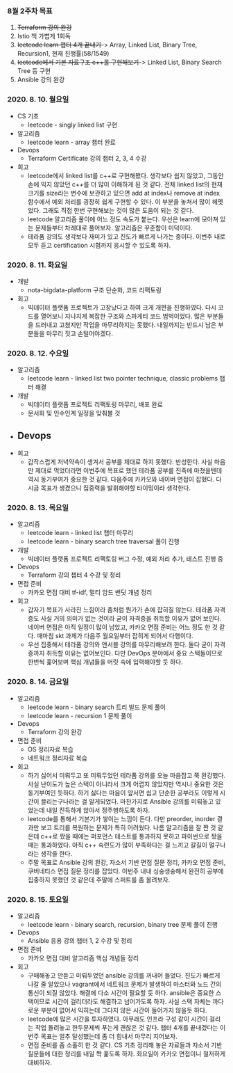 ### 8월 2주차 목표
1. ~~Terraform 강의 완강~~
2. Istio 책 가볍게 1회독
3. ~~leetcode learn 챕터 4개 끝내기~~-> Array, Linked List, Binary Tree, Recursion1, 현재 진행률(58/1549)
4. ~~leetcode에서 기본 자료구조 c++롤 구현해보기~~-> Linked List, Binary Search Tree 등 구현
5. Ansible 강의 완강

### 2020. 8. 10. 월요일
- CS 기초
  - leetcode - singly linked list 구현
- 알고리즘
  - leetcode learn - array 챕터 완료
- Devops
  - Terraform Certificate 강의 챕터 2, 3, 4 수강
- 회고
  - leetcode에서 linked list를 c++로 구현해봤다. 생각보다 쉽지 않았고, 그동안 손에 익지 않았던 c++를 더 많이 이해하게 된 것 같다. 전체 linked list의 현재 크기를 size라는 변수에 보관하고 있으면 add at index나 remove at index 함수에서 예외 처리를 굉장히 쉽게 구현할 수 있다. 이 부분을 놓쳐서 많이 헤멧었다. 그래도 직접 한번 구현해보는 것이 많은 도움이 되는 것 같다.
  - leetcode 알고리즘 풀이에 어느 정도 속도가 붙는다. 우선은 learn에 모아져 있는 문제들부터 차례대로 풀어보자. 알고리즘은 꾸준함이 미덕이다.
  - 테라폼 강의도 생각보다 재미가 있고 진도가 빠르게 나가는 중이다. 이번주 내로 모두 듣고 certification 시험까지 응시할 수 있도록 하자.

### 2020. 8. 11. 화요일
- 개발
  - nota-bigdata-platform 구조 단순화, 코드 리팩토링
- 회고
  - 빅데이터 플랫폼 프로젝트가 고장났다고 하여 크게 개편을 진행하였다. 다시 코드를 열어보니 지나치게 복잡한 구조와 스파게티 코드 범벅이었다. 많은 부분들을 드러내고 고쳤지만 작업을 마무리하지는 못했다. 내일까지는 반드시 남은 부분들을 마무리 짓고 손털어야겠다.

### 2020. 8. 12. 수요일
- 알고리즘
  - leetcode learn - linked list two pointer technique, classic problems 챕터 해결
- 개발
  - 빅데이터 플랫폼 프로젝트 리팩토링 마무리, 배포 완료
  - 문서화 및 인수인계 일정을 맞춰볼 것
- Devops
  - 
- 회고
  - 갑작스럽게 저녁약속이 생겨서 공부를 제대로 하지 못했다. 반성한다. 사실 마음만 제대로 먹었더라면 이번주에 목표로 했던 테라폼 공부를 진즉에 마쳤을텐데 역시 동기부여가 중요한 것 같다. 다음주에 카카오와 네이버 면접이 잡혔다. 다시금 목표가 생겼으니 집중력을 발휘해야할 타이밍이라 생각한다.

### 2020. 8. 13. 목요일
- 알고리즘
  - leetcode learn - linked list 챕터 마무리
  - leetcode learn - binary search tree traversal 풀이 진행
- 개발
  - 빅데이터 플랫폼 프로젝트 리팩토링 버그 수정, 예외 처리 추가, 테스트 진행 중
- Devops
  - Terraform 강의 챕터 4 수강 및 정리
- 면접 준비
  - 카카오 면접 대비 tf-idf, 멀티 암드 밴딧 개념 정리
- 회고
  - 갑자기 목표가 사라진 느낌이라 좀처럼 뭔가가 손에 잡히질 않는다. 테라폼 자격증도 사실 거의 의미가 없는 것이라 굳이 자격증을 취득할 이유가 없어 보인다. 네이버 면접은 아직 일정이 많이 남았고, 카카오 면접 준비는 어느 정도 한 것 같다. 때마침 skt 과제가 다음주 월요일부터 잡히게 되어서 다행이다.
  - 우선 집중해서 테라폼 강의와 앤서블 강의를 마무리해보려 한다. 둘다 굳이 자격증까지 취득할 이유는 없어보인다. 다만 DevOps 분야에서 중요 스택들이므로 한번씩 훑어보며 핵심 개념들을 머릿 속에 입력해야할 듯 하다.

### 2020. 8. 14. 금요일
- 알고리즘
  - leetcode learn - binary search 트리 빌드 문제 풀이
  - leetcode learn - recursion 1 문제 풀이
- Devops
  - Terraform 강의 완강
- 면접 준비
  - OS 정리자료 복습
  - 네트워크 정리자료 복습
- 회고
  - 하기 싫어서 미뤄두고 또 미뤄두었던 테라폼 강의를 오늘 마음잡고 쭉 완강했다. 사실 난이도가 높은 스택이 아니라서 크게 어렵지 않았지만 역시나 중요한 것은 동기부여인 듯하다. 하기 싫다는 마음이 앞서면 쉽고 단순한 공부라도 이렇게 시간이 끌리는구나라는 걸 알게되었다. 마찬가지로 Ansible 강의를 미뤄놓고 있었는데 내일 진득하게 앉아서 정주행하도록 하자.
  - leetcode를 통해서 기본기가 쌓이는 느낌이 든다. 다만 preorder, inorder 결과만 보고 트리를 복원하는 문제가 특히 어려웠다. 나름 알고리즘을 잘 짠 것 같은데 c++로 짰을 때에는 퍼포먼스 테스트를 통과하지 못하고 파이썬으로 짰을 때는 통과하였다. 아직 c++ 숙련도가 많이 부족하다는 걸 느끼고 갈길이 멀구나라는 생각을 한다.
  - 주말 목표로 Ansible 강의 완강, 자소서 기반 면접 질문 정리, 카카오 면접 준비, 쿠버네티스 면접 질문 정리를 잡았다. 이번주 내내 싱숭생숭해서 완전히 공부에 집중하지 못했던 것 같은데 주말에 스퍼트를 좀 올려보자.

### 2020. 8. 15. 토요일
- 알고리즘
  - leetcode learn - binary search, recursion, binary tree 문제 풀이 진행
- Devops
  - Ansible 응용 강의 챕터 1, 2 수강 및 정리
- 면접 준비
  - 카카오 면접 대비 알고리즘 핵심 개념들 정리
- 회고
  - 구매해놓고 안듣고 미뤄두었던 ansible 강의를 꺼내어 들었다. 진도가 빠르게 나갈 줄 알았으나 vagrant에서 네트워크 문제가 발생하여 마스터와 노드 간의 통신이 되질 않았다. 해결에 다소 시간이 필요할 듯 하다. ansible은 중요한 스택이므로 시간이 걸리더라도 해결하고 넘어가도록 하자. 사실 스택 자체는 까다로운 부분이 없어서 익히는데 그다지 않은 시간이 들어가지 않을듯 하다.
  - leetcode에 많은 시간을 투자하였다. 아무래도 인프라 구성 같이 시간이 걸리는 작업 돌려놓고 한두문제씩 푸는게 괜찮은 것 같다. 챕터 4개를 끝내겠다는 이번주 목표는 얼추 달성했는데 좀 더 힘내서 마무리 지어보자.
  - 면접 준비를 좀 소홀히 한 것 같다. CS 기초 정리해 놓은 자료들과 자소서 기반 질문들에 대한 정리를 내일 쫙 훑도록 하자. 화요일이 카카오 면접이니 철저하게 대비하자.
